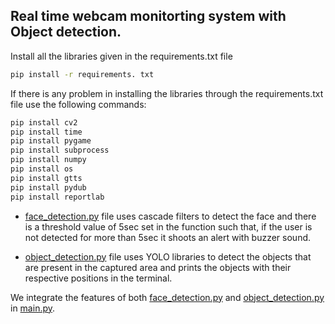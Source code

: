 <h2> Real time webcam monitorting system with Object detection.</h2>

Install all the libraries given in the requirements.txt file

```bash
pip install -r requirements. txt
```
If there is any problem in installing the libraries through the requirements.txt file use the following commands:

```bash
pip install cv2 
pip install time
pip install pygame
pip install subprocess
pip install numpy 
pip install os
pip install gtts
pip install pydub
pip install reportlab
```
- [face_detection.py](face_detection.py) file uses cascade filters to detect the face and there is a threshold value of 5sec set in the function such that, if the user is not detected for more than 5sec it shoots an alert with buzzer sound.

- [object_detection.py](object_detection.py) file uses YOLO libraries to detect the objects that are present in the captured area and prints the objects with their respective positions in the terminal.

We integrate the features of both [face_detection.py](face_detection.py) and [object_detection.py](object_detection.py) in [main.py](main.py).


